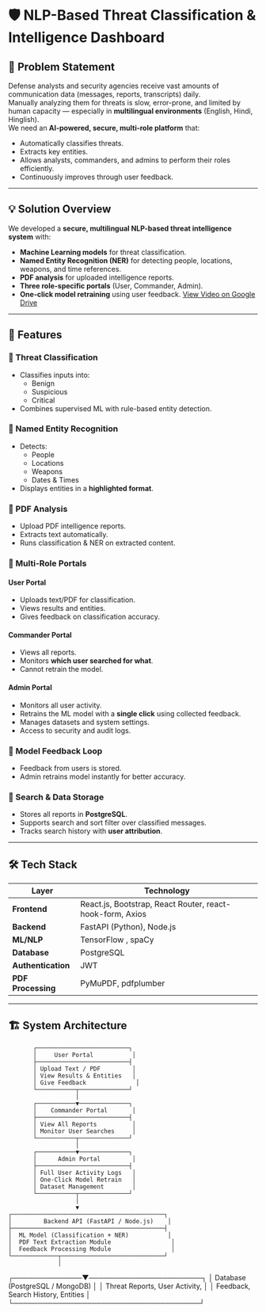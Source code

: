 # 🛡️ NLP-Based Threat Classification & Intelligence Dashboard

## 📌 Problem Statement
Defense analysts and security agencies receive vast amounts of communication data (messages, reports, transcripts) daily.  
Manually analyzing them for threats is slow, error-prone, and limited by human capacity — especially in **multilingual environments** (English, Hindi, Hinglish).  
We need an **AI-powered, secure, multi-role platform** that:
- Automatically classifies threats.
- Extracts key entities.
- Allows analysts, commanders, and admins to perform their roles efficiently.
- Continuously improves through user feedback.

---

## 💡 Solution Overview
We developed a **secure, multilingual NLP-based threat intelligence system** with:
- **Machine Learning models** for threat classification.
- **Named Entity Recognition (NER)** for detecting people, locations, weapons, and time references.
- **PDF analysis** for uploaded intelligence reports.
- **Three role-specific portals** (User, Commander, Admin).
- **One-click model retraining** using user feedback.
  [View Video on Google Drive](https://drive.google.com/file/d/1s6WAg5mRFipQoZhpucZVqjVFYVscr0_q/view?usp=sharing)


---

## 🚀 Features

### 🔹 Threat Classification
- Classifies inputs into:
  - Benign
  - Suspicious
  - Critical
- Combines supervised ML with rule-based entity detection.

### 🔹 Named Entity Recognition
- Detects:
  - People
  - Locations
  - Weapons
  - Dates & Times
- Displays entities in a **highlighted format**.

### 🔹 PDF Analysis
- Upload PDF intelligence reports.
- Extracts text automatically.
- Runs classification & NER on extracted content.

### 🔹 Multi-Role Portals
#### **User Portal**
- Uploads text/PDF for classification.
- Views results and entities.
- Gives feedback on classification accuracy.

#### **Commander Portal**
- Views all reports.
- Monitors **which user searched for what**.
- Cannot retrain the model.

#### **Admin Portal**
- Monitors all user activity.
- Retrains the ML model with a **single click** using collected feedback.
- Manages datasets and system settings.
- Access to security and audit logs.

### 🔹 Model Feedback Loop
- Feedback from users is stored.
- Admin retrains model instantly for better accuracy.

### 🔹 Search & Data Storage
- Stores all reports in **PostgreSQL**.
- Supports search and sort filter over classified messages.
- Tracks search history with **user attribution**.

---

## 🛠️ Tech Stack

| Layer | Technology |
|-------|------------|
| **Frontend** | React.js, Bootstrap, React Router, react-hook-form, Axios |
| **Backend** | FastAPI (Python), Node.js |
| **ML/NLP** | TensorFlow , spaCy |
| **Database** | PostgreSQL |
| **Authentication** | JWT |
| **PDF Processing** | PyMuPDF, pdfplumber |

---

## 🏗️ System Architecture
           ┌──────────────────────────┐
           │     User Portal           │
           ├──────────────────────────┤
           │ Upload Text / PDF         │
           │ View Results & Entities   │
           │ Give Feedback              │
           └───────────┬──────────────┘
                       │
           ┌───────────▼──────────────┐
           │    Commander Portal       │
           ├──────────────────────────┤
           │ View All Reports          │
           │ Monitor User Searches     │
           └───────────┬──────────────┘
                       │
           ┌───────────▼──────────────┐
           │      Admin Portal         │
           ├──────────────────────────┤
           │ Full User Activity Logs   │
           │ One-Click Model Retrain   │
           │ Dataset Management        │
           └───────────┬──────────────┘
                       │
                       ▼
    ┌───────────────────────────────────────────┐
    │         Backend API (FastAPI / Node.js)    │
    ├───────────────────────────────────────────┤
    │  ML Model (Classification + NER)           │
    │  PDF Text Extraction Module                 │
    │  Feedback Processing Module                 │
    └─────────────┬─────────────────────────────┘
                  │
   ┌──────────────▼───────────────────────┐
   │       Database (PostgreSQL / MongoDB) │
   │  Threat Reports, User Activity,       │
   │  Feedback, Search History, Entities   │
   └──────────────────────────────────────┘
